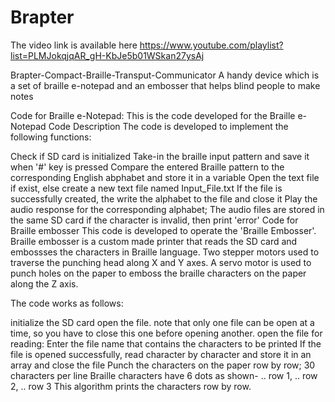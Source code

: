 # Brapter

The video link is available here
https://www.youtube.com/playlist?list=PLMJokqjqAR_gH-KbJe5b01WSkan27ysAj


Brapter-Compact-Braille-Transput-Communicator
A handy device which is a set of braille e-notepad and an embosser that helps blind people to make notes

Code for Braille e-Notepad:
This is the code developed for the Braille e-Notepad Code Description The code is developed to implement the following functions:

Check if SD card is initialized
Take-in the braille input pattern and save it when '#' key is pressed
Compare the entered Braille pattern to the corresponding English abphabet and store it in a variable
Open the text file if exist, else create a new text file named Input_File.txt
If the file is successfully created, the write the alphabet to the file and close it
Play the audio response for the corresponding alphabet; The audio files are stored in the same SD card if the character is invalid, then print 'error'
Code for Braille embosser
This code is developed to operate the 'Braille Embosser'. Braille embosser is a custom made printer that reads the SD card and embossses the characters in Braille language. Two stepper motors used to traverse the punching head along X and Y axes. A servo motor is used to punch holes on the paper to emboss the braille characters on the paper along the Z axis.

The code works as follows:

initialize the SD card
open the file. note that only one file can be open at a time, so you have to close this one before opening another.
open the file for reading: Enter the file name that contains the characters to be printed If the file is opened successfully, read character by character and store it in an array and close the file
Punch the characters on the paper row by row; 30 characters per line Braille characters have 6 dots as shown- .. row 1, .. row 2, .. row 3 This algorithm prints the characters row by row.
